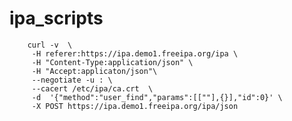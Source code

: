 # ipa_scripts

        curl -v  \
         -H referer:https://ipa.demo1.freeipa.org/ipa \
         -H "Content-Type:application/json" \
         -H "Accept:applicaton/json"\
         --negotiate -u : \
         --cacert /etc/ipa/ca.crt  \
         -d  '{"method":"user_find","params":[[""],{}],"id":0}' \
         -X POST https://ipa.demo1.freeipa.org/ipa/json
